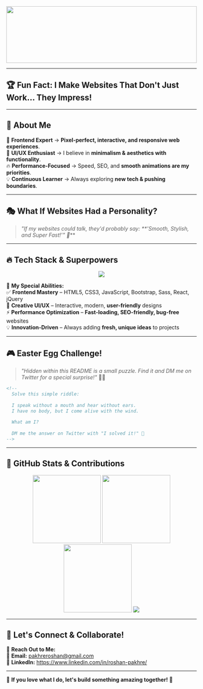 <div align="center">
  <img src="https://mir-s3-cdn-cf.behance.net/project_modules/fs/54b6c068097599.5b50bca476b9b.gif" height="150" width="100% />
  <h1>🚀 Pakhre Roshan - Frontend Developer</h1>
  <p><i>Bringing Ideas to Life | Code, Creativity & Innovation</i></p>
  
  <img src="https://readme-typing-svg.herokuapp.com?font=Fira+Code&size=22&pause=1000&color=F3CC30&center=true&vCenter=true&width=800&lines=🚀+Frontend+Developer+|+Backend+Developer+on+the+way;🎨+Pixel+Perfect+UI/UX+Designs;💡+Creative+Thinker+%26+Problem+Solver;🔥+Passionate+about+Tech+%26+Innovation" />
</div>

---

## 🏆 **Fun Fact: I Make Websites That Don't Just Work... They Impress!**  

---

## 🌟 About Me  

🎯 **Frontend Expert** → **Pixel-perfect, interactive, and responsive web experiences**.  
🎨 **UI/UX Enthusiast** → I believe in **minimalism & aesthetics with functionality**.  
🔥 **Performance-Focused** → Speed, SEO, and **smooth animations are my priorities**.  
💡 **Continuous Learner** → Always exploring **new tech & pushing boundaries**.  

---

## 🎭 **What If Websites Had a Personality?**
> _"If my websites could talk, they'd probably say: **'Smooth, Stylish, and Super Fast!'" 🚀_**  

---

## 🔥 **Tech Stack & Superpowers**  

<p align="center">
  <img src="https://skillicons.dev/icons?i=html,css,bootstrap,sass,js,react,jquery,git,github,canva" />
</p>

🚀 **My Special Abilities:**  
✅ **Frontend Mastery** – HTML5, CSS3, JavaScript, Bootstrap, Sass, React, jQuery  
🎨 **Creative UI/UX** – Interactive, modern, **user-friendly** designs  
⚡ **Performance Optimization** – **Fast-loading, SEO-friendly, bug-free** websites  
💡 **Innovation-Driven** – Always adding **fresh, unique ideas** to projects  

---

## 🎮 **Easter Egg Challenge!**  
> _"Hidden within this README is a small puzzle. Find it and DM me on Twitter for a special surprise!"_ 🧧🔥  

```html
<!--  
  Solve this simple riddle:  
  
  I speak without a mouth and hear without ears.  
  I have no body, but I come alive with the wind.  
  
  What am I?  
  
  DM me the answer on Twitter with "I solved it!" 🚀  
-->
```

---

## 👾 **GitHub Stats & Contributions**  

<p align="center">
  <img src="https://github-readme-stats.vercel.app/api?username=roshan773&show_icons=true&theme=radical&count_private=true" height="180" />
  <img src="[https://github-readme-streak-stats.herokuapp.com/?username=roshan773&theme=radical](https://github-readme-streak-stats.herokuapp.com)" height="180" />
  <img src="https://github-readme-stats.vercel.app/api/top-langs/?username=roshan773&layout=compact&theme=radical" height="180"/>
  <img src="https://github-readme-activity-graph.vercel.app/graph?username=roshan773&theme=react-dark&hide_border=true" />
</p>

---

## 🌌 **Let's Connect & Collaborate!**  

📩 **Reach Out to Me:**   
📧 **Email:** pakhreroshan@gmail.com  
🌝 **LinkedIn:** https://www.linkedin.com/in/roshan-pakhre/    

---

🌟 **If you love what I do, let's build something amazing together!** 🚀
